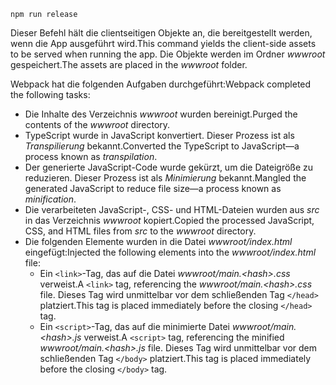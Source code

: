 ```console
npm run release
```

<span data-ttu-id="898fb-101">Dieser Befehl hält die clientseitigen Objekte an, die bereitgestellt werden, wenn die App ausgeführt wird.</span><span class="sxs-lookup"><span data-stu-id="898fb-101">This command yields the client-side assets to be served when running the app.</span></span> <span data-ttu-id="898fb-102">Die Objekte werden im Ordner *wwwroot* gespeichert.</span><span class="sxs-lookup"><span data-stu-id="898fb-102">The assets are placed in the *wwwroot* folder.</span></span>

<span data-ttu-id="898fb-103">Webpack hat die folgenden Aufgaben durchgeführt:</span><span class="sxs-lookup"><span data-stu-id="898fb-103">Webpack completed the following tasks:</span></span>

* <span data-ttu-id="898fb-104">Die Inhalte des Verzeichnis *wwwroot* wurden bereinigt.</span><span class="sxs-lookup"><span data-stu-id="898fb-104">Purged the contents of the *wwwroot* directory.</span></span>
* <span data-ttu-id="898fb-105">TypeScript wurde in JavaScript konvertiert. Dieser Prozess ist als *Transpilierung* bekannt.</span><span class="sxs-lookup"><span data-stu-id="898fb-105">Converted the TypeScript to JavaScript&mdash;a process known as *transpilation*.</span></span>
* <span data-ttu-id="898fb-106">Der generierte JavaScript-Code wurde gekürzt, um die Dateigröße zu reduzieren. Dieser Prozess ist als *Minimierung* bekannt.</span><span class="sxs-lookup"><span data-stu-id="898fb-106">Mangled the generated JavaScript to reduce file size&mdash;a process known as *minification*.</span></span>
* <span data-ttu-id="898fb-107">Die verarbeiteten JavaScript-, CSS- und HTML-Dateien wurden aus *src* in das Verzeichnis *wwwroot* kopiert.</span><span class="sxs-lookup"><span data-stu-id="898fb-107">Copied the processed JavaScript, CSS, and HTML files from *src* to the *wwwroot* directory.</span></span>
* <span data-ttu-id="898fb-108">Die folgenden Elemente wurden in die Datei *wwwroot/index.html* eingefügt:</span><span class="sxs-lookup"><span data-stu-id="898fb-108">Injected the following elements into the *wwwroot/index.html* file:</span></span>
  * <span data-ttu-id="898fb-109">Ein `<link>`-Tag, das auf die Datei *wwwroot/main.\<hash\>.css* verweist.</span><span class="sxs-lookup"><span data-stu-id="898fb-109">A `<link>` tag, referencing the *wwwroot/main.\<hash\>.css* file.</span></span> <span data-ttu-id="898fb-110">Dieses Tag wird unmittelbar vor dem schließenden Tag `</head>` platziert.</span><span class="sxs-lookup"><span data-stu-id="898fb-110">This tag is placed immediately before the closing `</head>` tag.</span></span>
  * <span data-ttu-id="898fb-111">Ein `<script>`-Tag, das auf die minimierte Datei *wwwroot/main.\<hash\>.js* verweist.</span><span class="sxs-lookup"><span data-stu-id="898fb-111">A `<script>` tag, referencing the minified *wwwroot/main.\<hash\>.js* file.</span></span> <span data-ttu-id="898fb-112">Dieses Tag wird unmittelbar vor dem schließenden Tag `</body>` platziert.</span><span class="sxs-lookup"><span data-stu-id="898fb-112">This tag is placed immediately before the closing `</body>` tag.</span></span>
